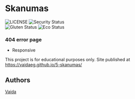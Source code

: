 # Skanumas
![LICENSE](https://img.shields.io/badge/license-MIT-blue.svg?style=flat-square)
![Security Status](https://img.shields.io/security-headers?label=Security&url=https%3A%2F%2Fgithub.com&style=flat-square)<br>
![Gluten Status](https://img.shields.io/badge/Gluten-Free-green.svg)
![Eco Status](https://img.shields.io/badge/ECO-Friendly-green.svg)<br>

### 404 error page

- Responsive

This project is for educational purposes only.
Site published at https://vaidaeg.github.io/5-skanumas/

## Authors
[Vaida](https://github.com/VaidaEG)